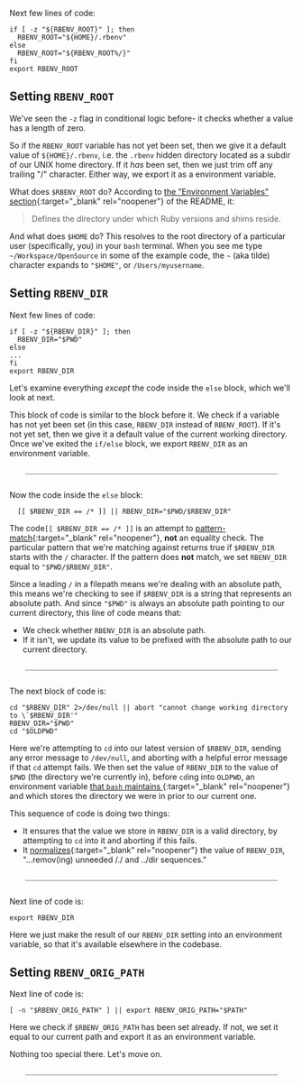 

Next few lines of code:

```
if [ -z "${RBENV_ROOT}" ]; then
  RBENV_ROOT="${HOME}/.rbenv"
else
  RBENV_ROOT="${RBENV_ROOT%/}"
fi
export RBENV_ROOT
```

## Setting `RBENV_ROOT`

We've seen the `-z` flag in conditional logic before- it checks whether a value has a length of zero.

So if the `RBENV_ROOT` variable has not yet been set, then we give it a default value of `${HOME}/.rbenv`, i.e. the `.rbenv` hidden directory located as a subdir of our UNIX home directory.  If it *has* been set, then we just trim off any trailing "/" character.  Either way, we export it as a environment variable.

What does `$RBENV_ROOT` do?  According to [the "Environment Variables" section](https://github.com/rbenv/rbenv#environment-variables){:target="_blank" rel="noopener"} of the README, it:

> Defines the directory under which Ruby versions and shims reside.

And what does `$HOME` do?  This resolves to the root directory of a particular user (specifically, you) in your `bash` terminal.  When you see me type `~/Workspace/OpenSource` in some of the example code, the `~` (aka tilde) character expands to `"$HOME"`, or `/Users/myusername`.

## Setting `RBENV_DIR`

Next few lines of code:

```
if [ -z "${RBENV_DIR}" ]; then
  RBENV_DIR="$PWD"
else
...
fi
export RBENV_DIR
```

Let's examine everything *except* the code inside the `else` block, which we'll look at next.

This block of code is similar to the block before it.  We check if a variable has not yet been set (in this case, `RBENV_DIR` instead of `RBENV_ROOT`).  If it's not yet set, then we give it a default value of the current working directory.  Once we've exited the `if/else` block, we export `RBENV_DIR` as an environment variable.

<div style="margin: 2em; border-bottom: 1px solid grey"></div>

Now the code inside the `else` block:

```
  [[ $RBENV_DIR == /* ]] || RBENV_DIR="$PWD/$RBENV_DIR"
```

The code`[[ $RBENV_DIR == /* ]]` is an attempt to [pattern-match](https://web.archive.org/web/20220628171954/https://unix.stackexchange.com/questions/72039/whats-the-difference-between-single-and-double-equal-signs-in-shell-compari){:target="_blank" rel="noopener"}, **not** an equality check.  The particular pattern that we're matching against returns true if `$RBENV_DIR` starts with the `/` character.  If the pattern does **not** match, we set `RBENV_DIR` equal to `"$PWD/$RBENV_DIR"`.

Since a leading `/` in a filepath means we're dealing with an absolute path, this means we're checking to see if `$RBENV_DIR` is a string that represents an absolute path.  And since `"$PWD"` is always an absolute path pointing to our current directory, this line of code means that:

 - We check whether `RBENV_DIR` is an absolute path.
 - If it isn't, we update its value to be prefixed with the absolute path to our current directory.

<div style="margin: 2em; border-bottom: 1px solid grey"></div>

The next block of code is:

```
cd "$RBENV_DIR" 2>/dev/null || abort "cannot change working directory to \`$RBENV_DIR'"
RBENV_DIR="$PWD"
cd "$OLDPWD"
```

Here we're attempting to `cd` into our latest version of `$RBENV_DIR`, sending any error message to `/dev/null`, and aborting with a helpful error message if that `cd` attempt fails.  We then set the value of `RBENV_DIR` to the value of `$PWD` (the directory we're currently in), before `cd`ing into `OLDPWD`, an environment variable [that `bash` maintains ](https://web.archive.org/web/20220127091111/https://riptutorial.com/bash/example/16875/-oldpwd){:target="_blank" rel="noopener"} and which stores the directory we were in prior to our current one.

This sequence of code is doing two things:

 - It ensures that the value we store in `RBENV_DIR` is a valid directory, by attempting to `cd` into it and aborting if this fails.
 - It [normalizes](https://web.archive.org/web/20220619163902/https://www.linux.com/training-tutorials/normalizing-path-names-bash/){:target="_blank" rel="noopener"} the value of `RBENV_DIR`, "...remov(ing) unneeded /./ and ../dir sequences."

<div style="margin: 2em; border-bottom: 1px solid grey"></div>

Next line of code is:

```
export RBENV_DIR
```
Here we just make the result of our `RBENV_DIR` setting into an environment variable, so that it's available elsewhere in the codebase.

## Setting `RBENV_ORIG_PATH`

Next line of code is:

```
[ -n "$RBENV_ORIG_PATH" ] || export RBENV_ORIG_PATH="$PATH"
```

Here we check if `$RBENV_ORIG_PATH` has been set already.  If not, we set it equal to our current path and export it as an environment variable.

Nothing too special there.  Let's move on.

<div style="margin: 2em; border-bottom: 1px solid grey"></div>

